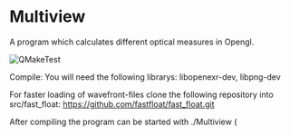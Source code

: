 # Multiview
A program which calculates different optical measures in Opengl.

![QMakeTest](https://github.com/PaulStahr/Multiview/actions/workflows/c-cpp.yml/badge.svg)

Compile:
You will need the following librarys:
libopenexr-dev, libpng-dev


For faster loading of wavefront-files clone the following repository into src/fast_float:
https://github.com/fastfloat/fast_float.git


After compiling the program can be started with
./Multiview (<script>)

This will open the gui and run the commands of the script line by line if specified. Control can be done either by command line or by the gui. The most important commands are:

object myobject ${sdir}/../../meshes/sphere.obj pos 0 0 0 scale 1 1 0.5 #Reads a wavefront-file, names it myoobject and performs transformations (from left to right)

id myobject 255  #Assigns an id, which can be rendered into an exported image for further computation

camera mycamera #Creates a new camera

anim "anim.csv" myobject pos myobject rot mycamera pos mycamera rot #each label indicates how to interpret the representing column <object> <rot/pos>, rotations are fetched in quaternions, columns can be skipped by scip <n>

exit #Exit program

help  # Get a longer list of possible commands.

Putting an & at the end of the line results of running the command in background, which can be usefull to increse overall performance but keep in mind, that the program works as a state-machine, making it necessary to synchronize/wait for pending tasks.

For more information please visit the wiki at https://github.com/PaulStahr/Multiview/wiki
